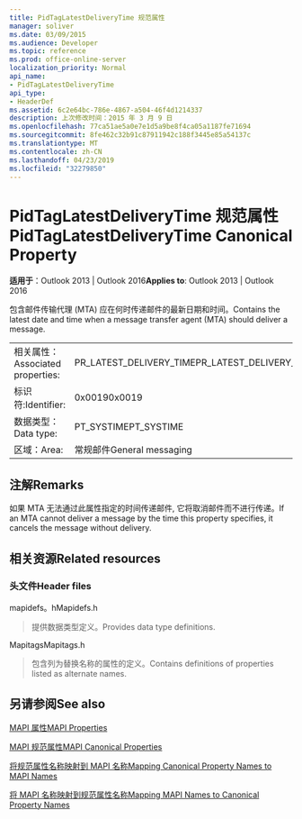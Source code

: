 ```yaml
---
title: PidTagLatestDeliveryTime 规范属性
manager: soliver
ms.date: 03/09/2015
ms.audience: Developer
ms.topic: reference
ms.prod: office-online-server
localization_priority: Normal
api_name:
- PidTagLatestDeliveryTime
api_type:
- HeaderDef
ms.assetid: 6c2e64bc-786e-4867-a504-46f4d1214337
description: 上次修改时间：2015 年 3 月 9 日
ms.openlocfilehash: 77ca51ae5a0e7e1d5a9be8f4ca05a1187fe71694
ms.sourcegitcommit: 8fe462c32b91c87911942c188f3445e85a54137c
ms.translationtype: MT
ms.contentlocale: zh-CN
ms.lasthandoff: 04/23/2019
ms.locfileid: "32279850"
---
```

# <a name="pidtaglatestdeliverytime-canonical-property"></a><span data-ttu-id="382b1-103">PidTagLatestDeliveryTime 规范属性</span><span class="sxs-lookup"><span data-stu-id="382b1-103">PidTagLatestDeliveryTime Canonical Property</span></span>

  
  
<span data-ttu-id="382b1-104">**适用于**：Outlook 2013 | Outlook 2016</span><span class="sxs-lookup"><span data-stu-id="382b1-104">**Applies to**: Outlook 2013 | Outlook 2016</span></span> 
  
<span data-ttu-id="382b1-105">包含邮件传输代理 (MTA) 应在何时传递邮件的最新日期和时间。</span><span class="sxs-lookup"><span data-stu-id="382b1-105">Contains the latest date and time when a message transfer agent (MTA) should deliver a message.</span></span> 
  
|||
|:-----|:-----|
|<span data-ttu-id="382b1-106">相关属性：</span><span class="sxs-lookup"><span data-stu-id="382b1-106">Associated properties:</span></span>  <br/> |<span data-ttu-id="382b1-107">PR_LATEST_DELIVERY_TIME</span><span class="sxs-lookup"><span data-stu-id="382b1-107">PR_LATEST_DELIVERY_TIME</span></span>  <br/> |
|<span data-ttu-id="382b1-108">标识符:</span><span class="sxs-lookup"><span data-stu-id="382b1-108">Identifier:</span></span>  <br/> |<span data-ttu-id="382b1-109">0x0019</span><span class="sxs-lookup"><span data-stu-id="382b1-109">0x0019</span></span>  <br/> |
|<span data-ttu-id="382b1-110">数据类型：</span><span class="sxs-lookup"><span data-stu-id="382b1-110">Data type:</span></span>  <br/> |<span data-ttu-id="382b1-111">PT_SYSTIME</span><span class="sxs-lookup"><span data-stu-id="382b1-111">PT_SYSTIME</span></span>  <br/> |
|<span data-ttu-id="382b1-112">区域：</span><span class="sxs-lookup"><span data-stu-id="382b1-112">Area:</span></span>  <br/> |<span data-ttu-id="382b1-113">常规邮件</span><span class="sxs-lookup"><span data-stu-id="382b1-113">General messaging</span></span>  <br/> |
   
## <a name="remarks"></a><span data-ttu-id="382b1-114">注解</span><span class="sxs-lookup"><span data-stu-id="382b1-114">Remarks</span></span>

<span data-ttu-id="382b1-115">如果 MTA 无法通过此属性指定的时间传递邮件, 它将取消邮件而不进行传递。</span><span class="sxs-lookup"><span data-stu-id="382b1-115">If an MTA cannot deliver a message by the time this property specifies, it cancels the message without delivery.</span></span> 
  
## <a name="related-resources"></a><span data-ttu-id="382b1-116">相关资源</span><span class="sxs-lookup"><span data-stu-id="382b1-116">Related resources</span></span>

### <a name="header-files"></a><span data-ttu-id="382b1-117">头文件</span><span class="sxs-lookup"><span data-stu-id="382b1-117">Header files</span></span>

<span data-ttu-id="382b1-118">mapidefs。h</span><span class="sxs-lookup"><span data-stu-id="382b1-118">Mapidefs.h</span></span>
  
> <span data-ttu-id="382b1-119">提供数据类型定义。</span><span class="sxs-lookup"><span data-stu-id="382b1-119">Provides data type definitions.</span></span>
    
<span data-ttu-id="382b1-120">Mapitags</span><span class="sxs-lookup"><span data-stu-id="382b1-120">Mapitags.h</span></span>
  
> <span data-ttu-id="382b1-121">包含列为替换名称的属性的定义。</span><span class="sxs-lookup"><span data-stu-id="382b1-121">Contains definitions of properties listed as alternate names.</span></span>
    
## <a name="see-also"></a><span data-ttu-id="382b1-122">另请参阅</span><span class="sxs-lookup"><span data-stu-id="382b1-122">See also</span></span>



[<span data-ttu-id="382b1-123">MAPI 属性</span><span class="sxs-lookup"><span data-stu-id="382b1-123">MAPI Properties</span></span>](mapi-properties.md)
  
[<span data-ttu-id="382b1-124">MAPI 规范属性</span><span class="sxs-lookup"><span data-stu-id="382b1-124">MAPI Canonical Properties</span></span>](mapi-canonical-properties.md)
  
[<span data-ttu-id="382b1-125">将规范属性名称映射到 MAPI 名称</span><span class="sxs-lookup"><span data-stu-id="382b1-125">Mapping Canonical Property Names to MAPI Names</span></span>](mapping-canonical-property-names-to-mapi-names.md)
  
[<span data-ttu-id="382b1-126">将 MAPI 名称映射到规范属性名称</span><span class="sxs-lookup"><span data-stu-id="382b1-126">Mapping MAPI Names to Canonical Property Names</span></span>](mapping-mapi-names-to-canonical-property-names.md)

